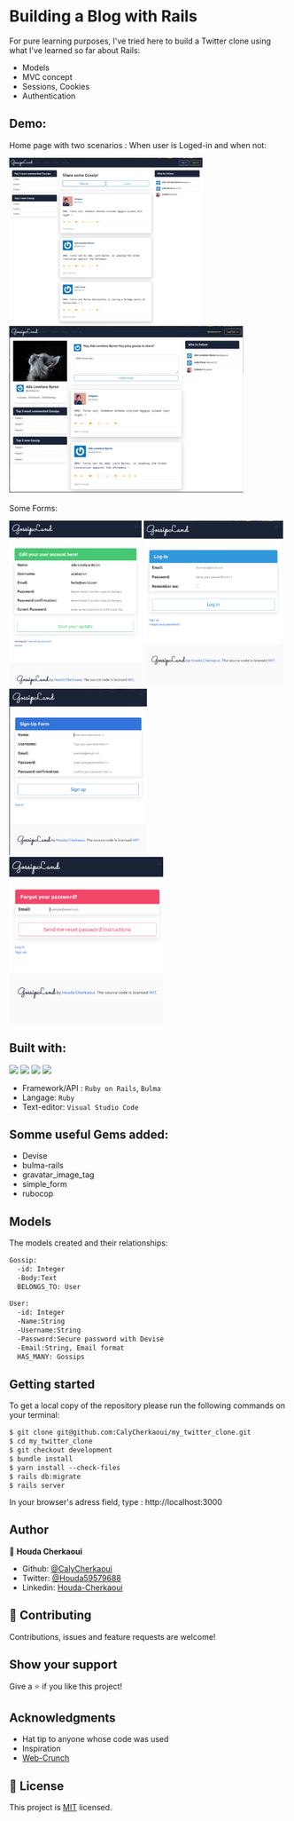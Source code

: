 # Building a Blog with Rails

For pure learning purposes, I've tried here to build a Twitter clone using what I've learned so far about Rails:
  - Models
  - MVC concept
  - Sessions, Cookies
  - Authentication

## Demo:

Home page with two scenarios : When user is Loged-in and when not:
<br>

<img height="300" src="./app/assets/images/publicHome.png"><span> </span><img height="300" src="./app/assets/images/LogedinUserHome.png">
<br><br>
Some Forms:

<img height="300" src="./app/assets/images/edituser.png"><span> </span><img height="300" src="./app/assets/images/login.png"><span> </span><img height="300" src="./app/assets/images/signup.png"><span> </span><img height="300" src="./app/assets/images/password.png">



## Built with:

<a href="#" target="_blank"><img height="40" src="https://www.vectorlogo.zone/logos/ruby-lang/ruby-lang-horizontal.svg"></a>
<a href="#" target="_blank"><img height="40" src="https://www.vectorlogo.zone/logos/git-scm/git-scm-ar21.svg"></a>
<a href="#" target="_blank"><img height="40" src="https://www.vectorlogo.zone/logos/getbootstrap/getbootstrap-icon.svg"></a>
<a href="#" target="_blank"><img height="40" src="https://www.vectorlogo.zone/logos/w3_html5/w3_html5-ar21.svg"></a>

- Framework/API : ``Ruby on Rails``, ``Bulma``
- Langage: ``Ruby``
- Text-editor: ``Visual Studio Code``

## Somme useful Gems added:

- Devise
- bulma-rails
- gravatar_image_tag
- simple_form
- rubocop

## Models

The models created and their relationships:
```
Gossip:
  -id: Integer
  -Body:Text
  BELONGS_TO: User
```
```
User:
  -id: Integer
  -Name:String
  -Username:String
  -Password:Secure password with Devise
  -Email:String, Email format
  HAS_MANY: Gossips
```

## Getting started

To get a local copy of the repository please run the following commands on your terminal:

```
$ git clone git@github.com:CalyCherkaoui/my_twitter_clone.git
$ cd my_twitter_clone
$ git checkout development
$ bundle install
$ yarn install --check-files
$ rails db:migrate
$ rails server
```
In your browser's adress field, type : http://localhost:3000

## Author

👤 **Houda Cherkaoui**

- Github: [@CalyCherkaoui](https://github.com/CalyCherkaoui)
- Twitter: [@Houda59579688](https://twitter.com/Houda59579688)
- Linkedin: [Houda-Cherkaoui](https://www.linkedin.com/in/houda-cherkaoui-64106395/)


## 🤝 Contributing

Contributions, issues and feature requests are welcome!

## Show your support

Give a ⭐️ if you like this project!

## Acknowledgments

- Hat tip to anyone whose code was used
- Inspiration
- [ Web-Crunch](https://www.youtube.com/watch?time_continue=1&v=5gUysPm64a4&feature=emb_logo) 

## 📝 License

This project is [MIT]() licensed.